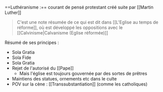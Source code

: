 ==Luthéranisme :== courant de pensé protestant créé suite par [[Martin Luther]]
>C'est une note résumée de ce qui est dit dans [[L'Eglise au temps de réforme]], où est développé les oppositions avec le [[Calvinisme|Calvanisme (Eglise réformée)]]

Résumé de ses principes :
- Sola Gratia
- Sola Fide
- Sola Gratia
- Rejet de l'autorisé du [[Pape]]
	- Mais l'église est toujours gouvernée par des sortes de prêtres
- Maintiens des statues, ornements etc dans le culte
- POV sur la cène : [[Transsubstantiation]] (comme les catholiques)
